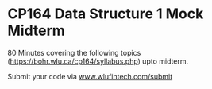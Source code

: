 # CP164 Data Structure 1 Mock Midterm
80 Minutes covering the following topics (https://bohr.wlu.ca/cp164/syllabus.php) upto midterm.

Submit your code via www.wlufintech.com/submit

